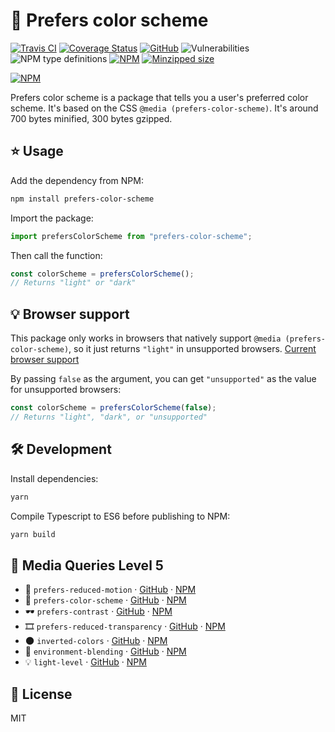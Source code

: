 # 🎨 Prefers color scheme

[![Travis CI](https://img.shields.io/travis/AnandChowdhary/prefers-color-scheme.svg)](https://travis-ci.org/AnandChowdhary/prefers-color-scheme)
[![Coverage Status](https://coveralls.io/repos/github/AnandChowdhary/prefers-color-scheme/badge.svg?branch=master)](https://coveralls.io/github/AnandChowdhary/prefers-color-scheme?branch=master)
[![GitHub](https://img.shields.io/github/license/anandchowdhary/prefers-color-scheme.svg)](https://github.com/AnandChowdhary/prefers-color-scheme/blob/master/LICENSE)
![Vulnerabilities](https://img.shields.io/snyk/vulnerabilities/github/AnandChowdhary/prefers-color-scheme.svg)
![NPM type definitions](https://img.shields.io/npm/types/prefers-color-scheme.svg)
[![NPM](https://img.shields.io/npm/v/prefers-color-scheme.svg)](https://www.npmjs.com/package/prefers-color-scheme)
[![Minzipped size](https://img.shields.io/bundlephobia/minzip/prefers-color-scheme.svg)](https://www.npmjs.com/package/prefers-color-scheme)

[![NPM](https://nodei.co/npm/prefers-color-scheme.png)](https://www.npmjs.com/package/prefers-color-scheme)

Prefers color scheme is a package that tells you a user's preferred color scheme. It's based on the CSS `@media (prefers-color-scheme)`. It's around 700 bytes minified, 300 bytes gzipped.

## ⭐ Usage

Add the dependency from NPM:

```bash
npm install prefers-color-scheme
```

Import the package:

```js
import prefersColorScheme from "prefers-color-scheme";
```

Then call the function:

```js
const colorScheme = prefersColorScheme();
// Returns "light" or "dark"
```

## 💡 Browser support

This package only works in browsers that natively support `@media (prefers-color-scheme)`, so it just returns `"light"` in unsupported browsers. [Current browser support](https://caniuse.com/#feat=prefers-color-scheme)

By passing `false` as the argument, you can get `"unsupported"` as the value for unsupported browsers:

```js
const colorScheme = prefersColorScheme(false);
// Returns "light", "dark", or "unsupported"
```

## 🛠️ Development

Install dependencies:

```bash
yarn
```

Compile Typescript to ES6 before publishing to NPM:

```bash
yarn build
```

## 📀 Media Queries Level 5

- 🙅 `prefers-reduced-motion` · [GitHub](https://github.com/AnandChowdhary/prefers-reduced-motion) · [NPM](https://www.npmjs.com/package/prefers-reduced-motion)
- 🎨 `prefers-color-scheme` · [GitHub](https://github.com/AnandChowdhary/prefers-color-scheme) · [NPM](https://www.npmjs.com/package/prefers-color-scheme)
- 🕶️ `prefers-contrast` · [GitHub](https://github.com/AnandChowdhary/prefers-contrast) · [NPM](https://www.npmjs.com/package/prefers-contrast)
- 🎞️ `prefers-reduced-transparency` · [GitHub](https://github.com/AnandChowdhary/prefers-reduced-transparency) · [NPM](https://www.npmjs.com/package/prefers-reduced-transparency)
- 🌑 `inverted-colors` · [GitHub](https://github.com/AnandChowdhary/inverted-colors) · [NPM](https://www.npmjs.com/package/inverted-colors)
- 🧖 `environment-blending` · [GitHub](https://github.com/AnandChowdhary/environment-blending) · [NPM](https://www.npmjs.com/package/environment-blending)
- 💡 `light-level` · [GitHub](https://github.com/AnandChowdhary/light-level) · [NPM](https://www.npmjs.com/package/light-level-css)

## 📝 License

MIT
